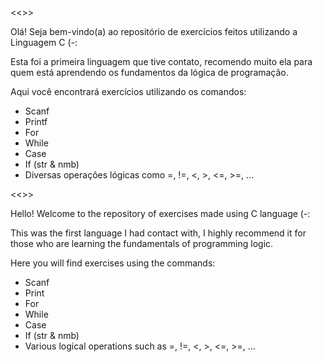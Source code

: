<<<PT-Version>>>

Olá! Seja bem-vindo(a) ao repositório de exercícios feitos utilizando a Linguagem C (-:

Esta foi a primeira linguagem que tive contato, recomendo muito ela para quem está aprendendo os fundamentos da lógica de programação.

Aqui você encontrará exercícios utilizando os comandos:

- Scanf
- Printf
- For
- While
- Case
- If (str & nmb)
- Diversas operações lógicas como =, !=, <, >, <=, >=, ...

<<<EN-Version>>>

Hello! Welcome to the repository of exercises made using C language (-:

This was the first language I had contact with, I highly recommend it for those who are learning the fundamentals of programming logic.

Here you will find exercises using the commands:

- Scanf
- Print
- For
- While
- Case
- If (str & nmb)
- Various logical operations such as =, !=, <, >, <=, >=, ...
